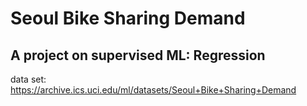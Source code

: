# Seoul Bike Sharing Demand
## A project on supervised ML: Regression
data set: https://archive.ics.uci.edu/ml/datasets/Seoul+Bike+Sharing+Demand


